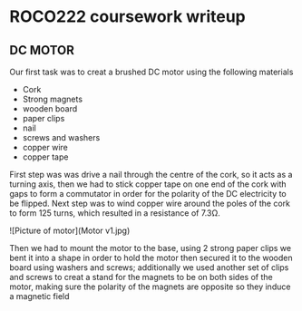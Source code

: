 # ROCO222 coursework writeup
## DC MOTOR
Our first task was to creat a brushed DC motor using the following materials 
- Cork
- Strong magnets 
- wooden board 
- paper clips
- nail
- screws and washers
- copper wire
- copper tape

First step was was drive a nail through the centre of the cork, so it acts as a turning axis, then we had to stick copper
tape on one end of the cork with gaps to form a commutator in order for the polarity of the DC electricity to be flipped.
Next step was to wind copper wire around the poles of the cork to form 125 turns, which resulted in a resistance of 7.3Ω.

![Picture of motor](Motor v1.jpg)

Then we had to mount the motor to the base, using 2 strong paper clips we bent it into a shape in order to hold the motor 
then secured it to the wooden board using washers and screws; additionally we used another set of clips and screws to creat
a stand for the magnets to be on both sides of the motor, making sure the polarity of the magnets are opposite so they 
induce a magnetic field 



